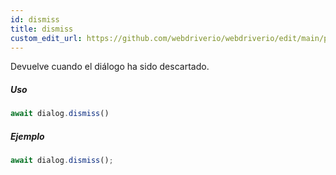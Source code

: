 ```yaml
---
id: dismiss
title: dismiss
custom_edit_url: https://github.com/webdriverio/webdriverio/edit/main/packages/webdriverio/src/commands/dialog/dismiss.ts
---
```


Devuelve cuando el diálogo ha sido descartado.

##### Uso

```js
await dialog.dismiss()
```

##### Ejemplo

```js title="dialogDismiss.js"
await dialog.dismiss();
```
